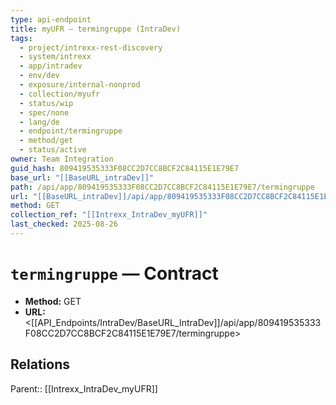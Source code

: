 ```yaml
---
type: api-endpoint
title: myUFR — termingruppe (IntraDev)
tags:
  - project/intrexx-rest-discovery
  - system/intrexx
  - app/intradev
  - env/dev
  - exposure/internal-nonprod
  - collection/myufr
  - status/wip
  - spec/none
  - lang/de
  - endpoint/termingruppe
  - method/get
  - status/active
owner: Team Integration
guid_hash: 809419535333F08CC2D7CC8BCF2C84115E1E79E7
base_url: "[[BaseURL_intraDev]]"
path: /api/app/809419535333F08CC2D7CC8BCF2C84115E1E79E7/termingruppe
url: "[[BaseURL_intraDev]]/api/app/809419535333F08CC2D7CC8BCF2C84115E1E79E7/termingruppe"
method: GET
collection_ref: "[[Intrexx_IntraDev_myUFR]]"
last_checked: 2025-08-26
---
```


# `termingruppe` — Contract
- **Method:** GET
- **URL:** <[[API_Endpoints/IntraDev/BaseURL_IntraDev]]/api/app/809419535333F08CC2D7CC8BCF2C84115E1E79E7/termingruppe>

## Relations
Parent:: [[Intrexx_IntraDev_myUFR]]
